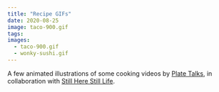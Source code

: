 ```yaml
---
title: "Recipe GIFs"
date: 2020-08-25
image: taco-900.gif
tags:
images:
  - taco-900.gif
  - wonky-sushi.gif
---
```


A few animated illustrations of some cooking videos by [Plate Talks](https://www.platetalks.co.uk/), in collaboration with [Still Here Still Life](https://www.instagram.com/stillherestilllife/).

